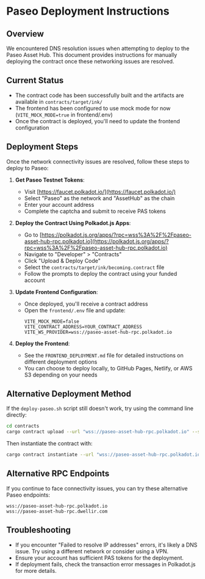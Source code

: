 # Paseo Deployment Instructions

## Overview

We encountered DNS resolution issues when attempting to deploy to the Paseo Asset Hub. This document provides instructions for manually deploying the contract once these networking issues are resolved.

## Current Status

- The contract code has been successfully built and the artifacts are available in `contracts/target/ink/`
- The frontend has been configured to use mock mode for now (`VITE_MOCK_MODE=true` in frontend/.env)
- Once the contract is deployed, you'll need to update the frontend configuration

## Deployment Steps

Once the network connectivity issues are resolved, follow these steps to deploy to Paseo:

1. **Get Paseo Testnet Tokens**:
   - Visit [https://faucet.polkadot.io/](https://faucet.polkadot.io/)
   - Select "Paseo" as the network and "AssetHub" as the chain
   - Enter your account address
   - Complete the captcha and submit to receive PAS tokens

2. **Deploy the Contract Using Polkadot.js Apps**:
   - Go to [https://polkadot.js.org/apps/?rpc=wss%3A%2F%2Fpaseo-asset-hub-rpc.polkadot.io](https://polkadot.js.org/apps/?rpc=wss%3A%2F%2Fpaseo-asset-hub-rpc.polkadot.io)
   - Navigate to "Developer" > "Contracts"
   - Click "Upload & Deploy Code"
   - Select the `contracts/target/ink/becoming.contract` file
   - Follow the prompts to deploy the contract using your funded account

3. **Update Frontend Configuration**:
   - Once deployed, you'll receive a contract address
   - Open the `frontend/.env` file and update:
     ```
     VITE_MOCK_MODE=false
     VITE_CONTRACT_ADDRESS=YOUR_CONTRACT_ADDRESS
     VITE_WS_PROVIDER=wss://paseo-asset-hub-rpc.polkadot.io
     ```

4. **Deploy the Frontend**:
   - See the `FRONTEND_DEPLOYMENT.md` file for detailed instructions on different deployment options
   - You can choose to deploy locally, to GitHub Pages, Netlify, or AWS S3 depending on your needs

## Alternative Deployment Method

If the `deploy-paseo.sh` script still doesn't work, try using the command line directly:

```bash
cd contracts
cargo contract upload --url "wss://paseo-asset-hub-rpc.polkadot.io" --suri "YOUR_ACCOUNT_SEED" ./target/ink/becoming.wasm
```

Then instantiate the contract with:

```bash
cargo contract instantiate --url "wss://paseo-asset-hub-rpc.polkadot.io" --suri "YOUR_ACCOUNT_SEED" --constructor new --args "Becoming NFT" "BNFT"
```

## Alternative RPC Endpoints

If you continue to face connectivity issues, you can try these alternative Paseo endpoints:

```
wss://paseo-asset-hub-rpc.polkadot.io
wss://paseo-asset-hub-rpc.dwellir.com
```

## Troubleshooting

- If you encounter "Failed to resolve IP addresses" errors, it's likely a DNS issue. Try using a different network or consider using a VPN.
- Ensure your account has sufficient PAS tokens for the deployment.
- If deployment fails, check the transaction error messages in Polkadot.js for more details. 